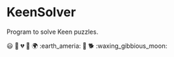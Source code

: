 # KeenSolver

Program to solve Keen puzzles. 




:smiley:
:purple_heart:
:broken_heart:
:blowfish:
:earth_africa:
:earth_ameria:
:dog:
:dog2:
:waxing_gibbious_moon:
